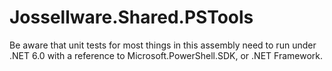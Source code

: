 # Jossellware.Shared.PSTools

Be aware that unit tests for most things in this assembly need to run under .NET 6.0 with a reference to Microsoft.PowerShell.SDK, or .NET Framework.